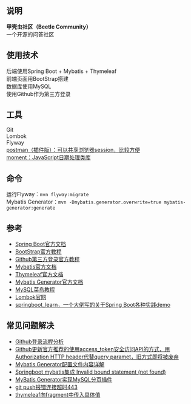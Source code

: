 ## 说明
**甲壳虫社区（Beetle Community）**  
一个开源的问答社区

## 使用技术
后端使用Spring Boot + Mybatis + Thymeleaf  
前端页面用BootStrap搭建  
数据库使用MySQL  
使用Github作为第三方登录  

## 工具
Git  
Lombok  
Flyway  
[postman（插件版）：可以共享浏览器session，比较方便](https://chrome.google.com/webstore/detail/tabbed-postman-rest-clien/coohjcphdfgbiolnekdpbcijmhambjff)  
[moment：JavaScript日期处理类库](http://momentjs.cn/)  
## 命令
运行Flyway：`mvn flyway:migrate`  
Mybatis Generator：`mvn -Dmybatis.generator.overwrite=true mybatis-generator:generate`

## 参考
- [Spring Boot官方文档](https://docs.spring.io/spring-boot/docs/2.2.4.RELEASE/reference/html/)  
- [BootStrap官方教程](https://v3.bootcss.com/components/)  
- [Github第三方登录官方教程](https://developer.github.com/apps/)  
- [Mybatis官方文档](https://mybatis.org/mybatis-3/zh/index.html)  
- [Thymeleaf官方文档](https://www.thymeleaf.org/doc/tutorials/3.0/usingthymeleaf.html)  
- [Mybatis Generator官方文档](http://mybatis.org/generator/)   
- [MySQL菜鸟教程](https://www.runoob.com/mysql/mysql-tutorial.html)  
- [Lombok官网](https://projectlombok.org/)  
- [springboot_learn，一个大佬写的关于Spring Boot各种实践demo](https://gitee.com/dalaoyang/springboot_learn)

## 常见问题解决
- [Github登录流程分析](https://www.cnblogs.com/songjilong/p/12309552.html)  
- [Github更新官方推荐的使用access_token安全访问API的方式，用Authorization HTTP header代替query paramet，旧方式即将被废弃](https://blog.csdn.net/kuaileky/article/details/104217757)  
- [Mybatis Generator配置文件内容详解](https://www.jianshu.com/p/a8bfc14a3534)     
- [Springboot mybatis集成 Invalid bound statement (not found)](https://blog.csdn.net/qq_35981283/article/details/78590090)    
- [MyBatis Generator实现MySQL分页插件](https://blog.csdn.net/xiao__gui/article/details/51333693)    
- [git push报错连接超时443](https://gist.github.com/laispace/666dd7b27e9116faece6)    
- [thymeleaf向fragment中传入具体值](https://blog.csdn.net/u010999809/article/details/80724076)

